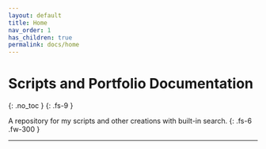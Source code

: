 ```yaml
---
layout: default
title: Home
nav_order: 1
has_children: true
permalink: docs/home
---
```


# Scripts and Portfolio Documentation
{: .no_toc }
{: .fs-9 }


A repository for my scripts and other creations with built-in search.
{: .fs-6 .fw-300 }

---
